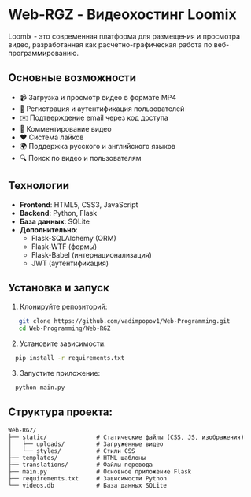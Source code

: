# Web-RGZ - Видеохостинг Loomix

Loomix - это современная платформа для размещения и просмотра видео, разработанная как расчетно-графическая работа по веб-программированию.

## Основные возможности

- 📹 Загрузка и просмотр видео в формате MP4
- 🔐 Регистрация и аутентификация пользователей
- ✉️ Подтверждение email через код доступа
- 💬 Комментирование видео
- ❤️ Система лайков
- 🌍 Поддержка русского и английского языков
- 🔍 Поиск по видео и пользователям

## Технологии

- **Frontend**: HTML5, CSS3, JavaScript
- **Backend**: Python, Flask
- **База данных**: SQLite
- **Дополнительно**: 
  - Flask-SQLAlchemy (ORM)
  - Flask-WTF (формы)
  - Flask-Babel (интернационализация)
  - JWT (аутентификация)

## Установка и запуск

1. Клонируйте репозиторий:
```bash
   git clone https://github.com/vadimpopov1/Web-Programming.git
   cd Web-Programming/Web-RGZ
   ```
2. Установите зависимости:
```bash
  pip install -r requirements.txt
  ```
3. Запустите приложение:
```bash
  python main.py
  ```
## Структура проекта:
    Web-RGZ/
    ├── static/              # Статические файлы (CSS, JS, изображения)
    │   ├── uploads/         # Загруженные видео
    │   └── styles/          # Стили CSS
    ├── templates/           # HTML шаблоны
    ├── translations/        # Файлы перевода
    ├── main.py              # Основное приложение Flask
    ├── requirements.txt     # Зависимости Python
    └── videos.db            # База данных SQLite
